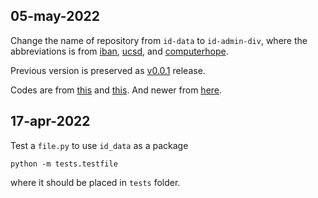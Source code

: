 ## 05-may-2022
Change the name of repository from `id-data` to `id-admin-div`, where the abbreviations is from [iban](https://www.iban.com/country-codes), [ucsd](https://blink.ucsd.edu/sponsor/blink/resources/aa.html), and [computerhope](https://www.computerhope.com/jargon/d/div.htm).

Previous version is preserved as [v0.0.1](https://github.com/dudung/id-admin-div/releases/tag/v0.0.1) release.

Codes are from [this](https://ftp.unpad.ac.id/orari/library/library-non-ict/statistics/depdagri/Data_Wilayah_Adm_Pemerintahan.pdf) and [this](https://www.kemendagri.go.id/media/filemanager/2013/05/28/b/u/buku_induk_kode_data_dan_wilayah_2013.pdf). And newer from [here](https://www.kodesingkatan.com/kode-wilayah-pemerintahan-standar-depdagri/).


## 17-apr-2022
Test a `file.py` to use `id_data` as a package

```
python -m tests.testfile
```

where it should be placed in `tests` folder.

